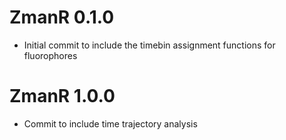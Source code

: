 # ZmanR 0.1.0

- Initial commit to include the timebin assignment functions for fluorophores

# ZmanR 1.0.0

- Commit to include time trajectory analysis